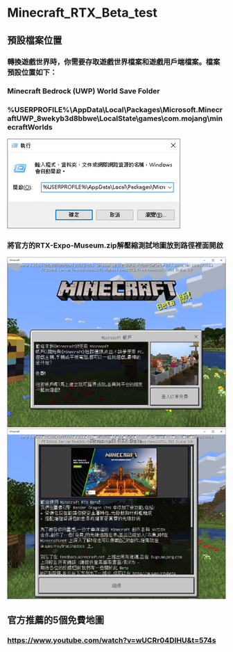# Minecraft_RTX_Beta_test
## 預設檔案位置
### 轉換遊戲世界時，你需要存取遊戲世界檔案和遊戲用戶端檔案。檔案預設位置如下：
### Minecraft Bedrock (UWP) World Save Folder
### %USERPROFILE%\AppData\Local\Packages\Microsoft.MinecraftUWP_8wekyb3d8bbwe\LocalState\games\com.mojang\minecraftWorlds
![image](https://github.com/tsaiminghsu/Minecraft_RTX_Beta_test/blob/master/%E9%96%8B%E5%A7%8B%E5%9F%B7%E8%A1%8C_Minecraft.png)

### 將官方的RTX-Expo-Museum.zip解壓縮測試地圖放到路徑裡面開啟
![image](https://github.com/tsaiminghsu/Minecraft_RTX_Beta_test/blob/master/Minecraft_RTX_Beta.png)
![image](https://github.com/tsaiminghsu/Minecraft_RTX_Beta_test/blob/master/Minecraft_RTX_Beta_2.png)
## 官方推薦的5個免費地圖
### https://www.youtube.com/watch?v=wUCRr04DIHU&t=574s
